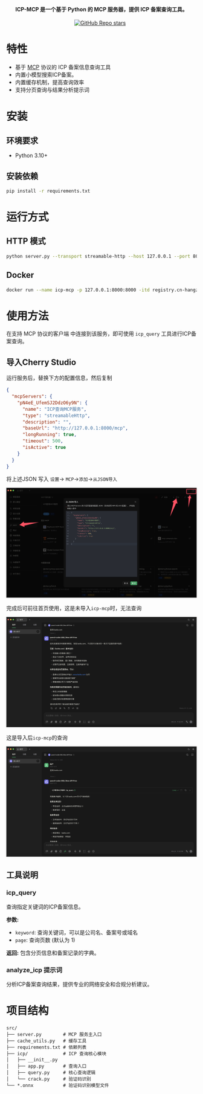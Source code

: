 <h4 align="center">ICP-MCP 是一个基于 Python 的 MCP 服务器，提供 ICP 备案查询工具。</h4>

<p align="center">
<a href="https://github.com/wjlin0/icp-mcp/releases/"><img src="https://img.shields.io/github/release/wjlin0/icp-mcp" alt=""></a> 
<a href="https://github.com/wjlin0/icp-mcp" ><img alt="GitHub Repo stars" src="https://img.shields.io/github/stars/wjlin0/icp-mcp"></a>
<a href="https://github.com/wjlin0/icp-mcp/releases"><img src="https://img.shields.io/github/downloads/wjlin0/icp-mcp/total" alt=""></a> 
<a href="https://github.com/wjlin0/icp-mcp"><img src="https://img.shields.io/github/last-commit/wjlin0/icp-mcp" alt=""></a> 
<a href="https://www.wjlin0.com/"><img src="https://img.shields.io/badge/wjlin0-blog-green" alt=""></a>
</p>

# 特性

- 基于 [MCP](https://modelcontextprotocol.io/) 协议的 ICP 备案信息查询工具
- 内置小模型搜索ICP备案。
- 内置缓存机制，提高查询效率
- 支持分页查询与结果分析提示词

# 安装

## 环境要求

- Python 3.10+

## 安装依赖

```bash
pip install -r requirements.txt
```

# 运行方式


## HTTP 模式

```bash
python server.py --transport streamable-http --host 127.0.0.1 --port 8000
```
## Docker 
```bash
docker run --name icp-mcp -p 127.0.0.1:8000:8000 -itd registry.cn-hangzhou.aliyuncs.com/wjlin0/icp-mcp:latest
```
# 使用方法

在支持 MCP 协议的客户端 中连接到该服务，即可使用 `icp_query` 工具进行ICP备案查询。
## 导入Cherry Studio

运行服务后，替换下方的配置信息，然后复制

```json
{
  "mcpServers": {
    "pN4eE_UfemSJ2DdzO6y9N": {
      "name": "ICP查询MCP服务",
      "type": "streamableHttp",
      "description": "",
      "baseUrl": "http://127.0.0.1:8000/mcp",
      "longRunning": true,
      "timeout": 500,
      "isActive": true
    }
  }
}
```

将上述JSON 写入 `设置`-> `MCP`->`添加`->`从JSON导入`

![image-20250904151110294](./img/README/image-20250904151110294.png)

完成后可前往首页使用，这是未导入`icp-mcp`时，无法查询

![image-20250904151251223](./img/README/image-20250904151251223.png)

这是导入后`icp-mcp`的查询

![image-20250904151401022](./img/README/image-20250904151401022.png)



## 工具说明

### icp_query

查询指定关键词的ICP备案信息。

**参数:**
- `keyword`: 查询关键词，可以是公司名、备案号或域名
- `page`: 查询页数 (默认为 1)

**返回:**
包含分页信息和备案记录的字典。

### analyze_icp 提示词

分析ICP备案查询结果，提供专业的网络安全和合规分析建议。

# 项目结构

```
src/
├── server.py        # MCP 服务主入口
├── cache_utils.py   # 缓存工具
├── requirements.txt # 依赖列表
├── icp/             # ICP 查询核心模块
│   ├── __init__.py
│   ├── app.py       # 查询入口
│   ├── query.py     # 核心查询逻辑
│   └── crack.py     # 验证码识别
└── *.onnx           # 验证码识别模型文件
```
